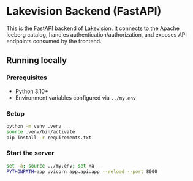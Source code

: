 # Lakevision Backend (FastAPI)

This is the FastAPI backend of Lakevision. It connects to the Apache Iceberg catalog, handles authentication/authorization, and exposes API endpoints consumed by the frontend.

## Running locally

### Prerequisites

- Python 3.10+
- Environment variables configured via `../my.env`

### Setup

```bash
python -m venv .venv
source .venv/bin/activate
pip install -r requirements.txt
```

### Start the server
```bash
set -a; source ../my.env; set +a
PYTHONPATH=app uvicorn app.api:app --reload --port 8000
```